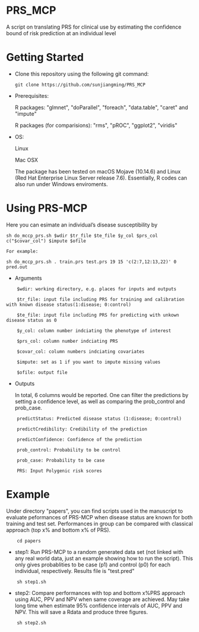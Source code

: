 # PRS_MCP
A script on translating PRS for clinical use by estimating the confidence bound of risk prediction at an individual level

# Getting Started
- Clone this repository using the following git command:

  `git clone https://github.com/sunjiangming/PRS_MCP`

- Prerequisites:

    R packages: "glmnet", "doParallel", "foreach", "data.table", "caret" and "impute"
    
    R packages (for comparisions): "rms", "pROC", "ggplot2", "viridis"
- OS:

    Linux
    
    Mac OSX
    
    The package has been tested on macOS Mojave (10.14.6) and Linux (Red Hat Enterprise Linux Server release 7.6). Essentially, R codes can also run under Windows enviroments.

# Using PRS-MCP

Here you can esimate an individual’s disease susceptibility by

    sh do_mccp_prs.sh $wdir $tr_file $te_file $y_col $prs_col c("$covar_col") $impute $ofile

    For example:

    sh do_mccp_prs.sh . train.prs test.prs 19 15 'c(2:7,12:13,22)' 0 pred.out


-  Arguments
```
    $wdir: working directory, e.g. places for inputs and outputs
    
    $tr_file: input file including PRS for training and calibration with known disease status(1:disease; 0:control)
    
    $te_file: input file including PRS for predicting with unkown disease status as 0
    
    $y_col: column number indciating the phenotype of interest
    
    $prs_col: column number indciating PRS
    
    $covar_col: column numbers indciating covariates
    
    $impute: set as 1 if you want to impute missing values
    
    $ofile: output file
```


-  Outputs

    In total, 6 columns would be reported. One can filter the predictions by setting a confidence level, as well as comparing the prob_control and prob_case.
```
    predictStatus: Predicted disease status (1:disease; 0:control)
    
    predictCredibility: Credibility of the prediction
    
    predictConfidence: Confidence of the prediction
    
    prob_control: Probability to be control
    
    prob_case: Probability to be case
    
    PRS: Input Polygenic risk scores
```
    
# Example

  Under directory "papers", you can find scripts used in the manuscript to evaluate peformances of PRS-MCP when disease status are known for both training and test set. Performances in group can be compared with classical approach (top x% and bottom x% of PRS).
 
 ``` 
     cd papers 
 ``` 
 
-  step1: Run PRS-MCP to a random generated data set (not linked with any real world data, just an example showing how to run the script). This only gives probablities to be case (p1) and control (p0) for each individual, respectively. Results file is "test.pred"
```
    sh step1.sh
```
-  step2: Compare performances with top and bottom x%PRS approach using AUC, PPV and NPV when same coverage are achieved. May take long time when estimate 95% confidence intervals of AUC, PPV and NPV. This will save a Rdata and produce three figures.
```
    sh step2.sh
```

